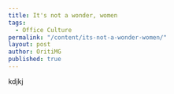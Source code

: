 ```yaml
---
title: It's not a wonder, women
tags:
  - Office Culture
permalink: "/content/its-not-a-wonder-women/"
layout: post
author: OritiMG
published: true
---
```


kdjkj
